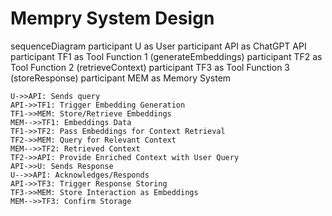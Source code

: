 # Mempry System Design

sequenceDiagram
    participant U as User
    participant API as ChatGPT API
    participant TF1 as Tool Function 1 (generateEmbeddings)
    participant TF2 as Tool Function 2 (retrieveContext)
    participant TF3 as Tool Function 3 (storeResponse)
    participant MEM as Memory System

    U->>API: Sends query
    API->>TF1: Trigger Embedding Generation
    TF1->>MEM: Store/Retrieve Embeddings
    MEM-->>TF1: Embeddings Data
    TF1->>TF2: Pass Embeddings for Context Retrieval
    TF2->>MEM: Query for Relevant Context
    MEM-->>TF2: Retrieved Context
    TF2->>API: Provide Enriched Context with User Query
    API->>U: Sends Response
    U-->>API: Acknowledges/Responds
    API->>TF3: Trigger Response Storing
    TF3->>MEM: Store Interaction as Embeddings
    MEM-->>TF3: Confirm Storage
